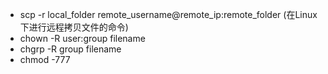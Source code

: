 > 
+ scp -r local_folder remote_username@remote_ip:remote_folder (在Linux下进行远程拷贝文件的命令)
+ chown -R user:group filename
+ chgrp -R group filename
+ chmod -777
